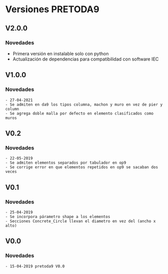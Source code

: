 # Versiones PRETODA9

## V2.0.0

### Novedades

- Primera versión en instalable solo con python
- Actualización de dependencias para compatibilidad con software IEC

## V1.0.0

### Novedades

    - 27-04-2021
    - Se admiten en da9 los tipos columna, machon y muro en vez de pier y column
    - Se agrega doble malla por defecto en elemento clasificados como muros

## V0.2

### Novedades

    - 22-05-2019
    - Se admiten elementos separados por tabulador en op9
    - Se corrige error en que elementos repetidos en op9 se sacaban dos veces

## V0.1

### Novedades

    - 25-04-2019
    - Se incorpora párametro shape a los elementos
    - Secciones Concrete_Circle llevan el diametro en vez del (ancho x alto)

## V0.0

### Novedades

    - 15-04-2019 pretoda9 V0.0
